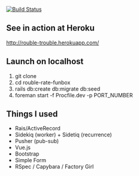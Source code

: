 [![Build Status](https://travis-ci.org/progapandist/rouble-rate-funbox.svg?branch=master)](https://travis-ci.org/progapandist/rouble-rate-funbox)

## See in action at Heroku
http://rouble-trouble.herokuapp.com/

## Launch on localhost  
1. git clone
2. cd rouble-rate-funbox
3. rails db:create db:migrate db:seed
4. foreman start -f Procfile.dev -p PORT_NUMBER

## Things I used
- Rais/ActiveRecord
- Sidekiq (worker) + Sidetiq (recurrence)
- Pusher (pub-sub)
- Vue.js
- Bootstrap
- Simple Form
- RSpec / Capybara / Factory Girl 
